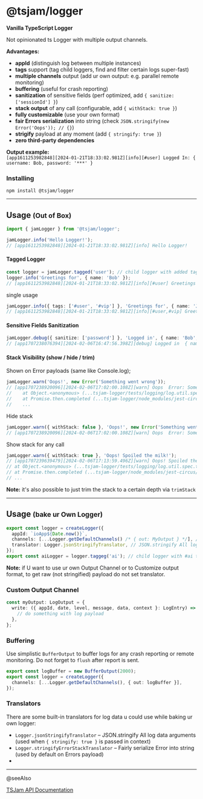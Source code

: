 # @tsjam/logger

**Vanilla TypeScript Logger**

Not opinionated ts Logger with multiple output channels.

**Advantages:**

- **appId** (distinguish log between multiple instances)
- **tags** support (tag child loggers, find and filter certain logs super-fast)
- **multiple channels** output (add ur own output: e.g. parallel remote monitoring)
- **buffering** (useful for crash reporting)
- **sanitization** of sensitive fields (perf optimized, add `{ sanitize: ['sessionId'] }`)
- **stack output** of any call (configurable, add `{ withStack: true }`)
- **fully customizable** (use your own format)
- **fair Errors serialization** into string (check `JSON.stringify(new Error('Oops')); // {}`)
- **strigify** payload at any moment (add `{ stringify: true }`)
- **zero third-party dependencies**

**Output example:**  
`[app1611253982848][2024-01-21T18:33:02.981Z][info][#user] Logged In: { username: Bob, password: '***' }`

### Installing

```
npm install @tsjam/logger
```

---

## Usage <small>(Out of Box)</small>

```typescript
import { jamLogger } from '@tsjam/logger';

jamLogger.info('Hello Logger!');
// [app1611253982848][2024-01-21T18:33:02.981Z][info] Hello Logger!
```

#### Tagged Logger

```typescript
const logger = jamLogger.tagged('user'); // child logger with added tags
logger.info('Greetings for', { name: 'Bob' });
// [app1611253982848][2024-01-21T18:33:02.981Z][info][#user] Greetings for { name: 'Bob' }
```

single usage

```typescript
jamLogger.info({ tags: ['#user', '#vip'] }, 'Greetings for', { name: 'John' });
// [app1611253982848][2024-01-21T18:33:02.981Z][info][#user,#vip] Greetings for { name: 'John' }
```

#### Sensitive Fields Sanitization

```typescript
jamLogger.debug({ sanitize: ['password'] }, 'Logged in', { name: 'Bob', password: 'ABC' });
// [app1707238076394][2024-02-06T16:47:56.398Z][debug] Logged in  { name: 'Bob', password: '***' }
```

#### Stack Visibility (show / hide / trim)

Shown on Error payloads (same like Console.log);

```typescript
jamLogger.warn('Oops!', new Error('Something went wrong'));
// [app1707238920096][2024-02-06T17:02:00.108Z][warn] Oops  Error: Something went wrong
//    at Object.<anonymous> (...tsjam-logger/tests/logging/log.util.spec.ts:10:49)
//    at Promise.then.completed (...tsjam-logger/node_modules/jest-circus/build/utils.js:298:28)
//    ...
```

Hide stack

```typescript
jamLogger.warn({ withStack: false }, 'Oops!', new Error('Something went wrong'));
// [app1707238920096][2024-02-06T17:02:00.108Z][warn] Oops  Error: Something went wrong
```

Show stack for any call

```typescript
jamLogger.warn({ withStack: true }, 'Oops! Spoiled the milk!');
// [app1707239639479][2024-02-06T17:13:59.496Z][warn] Oops! Spoiled the milk! Stack:
// at Object.<anonymous> (...tsjam-logger/tests/logging/log.util.spec.ts:10:15)
// at Promise.then.completed (...tsjam-logger/node_modules/jest-circus/build/utils.js:298:28)
// ...
```

**Note:** it's also possible to just trim the stack to a certain depth via `trimStack`

---

## Usage <small>(bake ur Own Logger)</small>

```typescript
export const logger = createLogger({
  appId: `ioApp${Date.now()}`,
  channels: [...Logger.getDefaultChannels() /* { out: MyOutput } */], // default output channel is ConsoleOutput
  translator: Logger.jsonStringifyTranslator, // JSON.stringify All log data arguments
});
export const aiLogger = logger.taggeg('ai'); // child logger with #ai tag
```

**Note:** if U want to use ur own Output Channel or to Customize output format,
to get raw (not stringified) payload do not set translator.

### Custom Output Channel

```typescript
const myOutput: LogOutput = {
  write: ({ appId, date, level, message, data, context }: LogEntry) => {
    // do something with log payload
  },
};
```

### Buffering

Use simplistic `BufferOutput` to buffer logs for any crash reporting or remote monitoring.
Do not forget to `flush` after report is sent.

```typescript
export const logBuffer = new BufferOutput(2000);
export const logger = createLogger({
  channels: [...Logger.getDefaultChannels(), { out: logBuffer }],
});
```

### Translators

There are some built-in translators for log data u could use while baking ur own logger:

- `Logger.jsonStringifyTranslator` – JSON.stringify All log data arguments (used when `{ stringify: true }` is passed in context)
- `Logger.stringifyErrorStackTranslator` – Fairly serialize Error into string (used by default on Errors payload)
-

---

@seeAlso

[TSJam API Documentation](https://am0wa.github.io/tsjam/modules.html)
